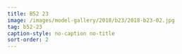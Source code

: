```yaml
---
title: B52 23
image: /images/model-gallery/2018/b23/2018-b23-02.jpg
tag: b52-23
caption-style: no-caption no-title
sort-order: 2
---
```

